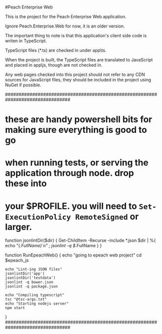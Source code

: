 #Peach Enterprise Web

This is the project for the Peach Enterprise Web application.

Ignore Peach.Enterprise.Web for now, it is an older version.

The important thing to note is that this application's client side code is writen in TypeScript.

TypeScript files (*.ts) are checked in under app\ts.

When the project is built, the TypeScript files are translated to JavaScript and placed in app\js, though are not checked in.

Any web pages checked into this project should not refer to any CDN sources for JavaScript files, they should be included in the project using NuGet if possible.


################################################################################
# these are handy powershell bits for making sure everything is good to go
# when running tests, or serving the application through node. drop these into
# your $PROFILE. you will need to `Set-ExecutionPolicy RemoteSigned` or larger.
function jsonlintDir($dir) {
    Get-ChildItem -Recurse -include *.json $dir | %{ echo "$($_.FullName)`n" ; jsonlint -q $_.FullName } 
}

function RunEpeachWeb() {
    echo "going to epeach web project"
    cd $epeach_js

    echo "Lint-ing JSON files"
    jsonlintDir('app')
    jsonlintDir('testdata')
    jsonlint -q bower.json
    jsonlint -q package.json

    echo "Compiling typescript"
    tsc "@tsc-args.txt"
    echo "Starting nodejs server"
    npm start
}
################################################################################

